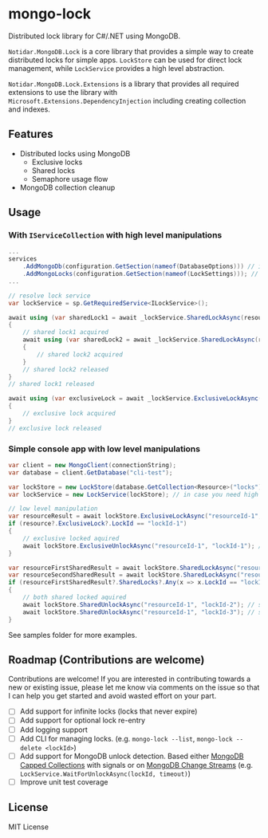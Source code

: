 # mongo-lock
Distributed lock library for C#/.NET using MongoDB.

`Notidar.MongoDB.Lock` is a core library that provides a simple way to create distributed locks for simple apps. `LockStore` can be used for direct lock management, while `LockService` provides a high level abstraction.

`Notidar.MongoDB.Lock.Extensions` is a library that provides all required extensions to use the library with `Microsoft.Extensions.DependencyInjection` including creating collection and indexes.

## Features

- Distributed locks using MongoDB
  - Exclusive locks
  - Shared locks
  - Semaphore usage flow
- MongoDB collection cleanup

## Usage

### With `IServiceCollection` with high level manipulations
```csharp
...
services
    .AddMongoDb(configuration.GetSection(nameof(DatabaseOptions))) // if MongoDB not registered
    .AddMongoLocks(configuration.GetSection(nameof(LockSettings))); // add all required services for locks
...

// resolve lock service
var lockService = sp.GetRequiredService<ILockService>();

await using (var sharedLock1 = await _lockService.SharedLockAsync(resourceId, lockId1, operationCancellationToken))
{
    // shared lock1 acquired
    await using (var sharedLock2 = await _lockService.SharedLockAsync(resourceId, lockId2, operationCancellationToken))
    {
        // shared lock2 acquired
    }
    // shared lock2 released
}
// shared lock1 released

await using (var exclusiveLock = await _lockService.ExclusiveLockAsync(resourceId, exclusiveLockId, operationCancellationToken))
{
    // exclusive lock acquired
}
// exclusive lock released

```

### Simple console app with low level manipulations

```csharp
var client = new MongoClient(connectionString);
var database = client.GetDatabase("cli-test");

var lockStore = new LockStore(database.GetCollection<Resource>("locks")); // Resource defined in Notidar.MongoDB.Lock.Stores
var lockService = new LockService(lockStore); // in case you need high level manipulations

// low level manipulation
var resourceResult = await lockStore.ExclusiveLockAsync("resourceId-1", "lockId-1", TimeSpan.FromSeconds(60)); // exlusive lock
if (resource?.ExclusiveLock?.LockId == "lockId-1")
{
    // exclusive locked aquired
    await lockStore.ExclusiveUnlockAsync("resourceId-1", "lockId-1"); // exlusive release
}

var resourceFirstSharedResult = await lockStore.SharedLockAsync("resourceId-1", "lockId-2", TimeSpan.FromSeconds(60));
var resourceSecondSharedResult = await lockStore.SharedLockAsync("resourceId-1", "lockId-3", TimeSpan.FromSeconds(60), sharedLockLimit: 10);
if (resourceFirstSharedResult?.SharedLocks?.Any(x => x.LockId == "lockId-2") && resourceSecondSharedResult?.SharedLocks?.Any(x => x.LockId == "lockId-3"))
{
    // both shared locked aquired
    await lockStore.SharedUnlockAsync("resourceId-1", "lockId-2"); // shared release
    await lockStore.SharedUnlockAsync("resourceId-1", "lockId-3"); // shared release
}

```

See samples folder for more examples.

## Roadmap (Contributions are welcome)

Contributions are welcome! If you are interested in contributing towards a new or existing issue, please let me know via comments on the issue so that I can help you get started and avoid wasted effort on your part.

- [ ] Add support for infinite locks (locks that never expire)
- [ ] Add support for optional lock re-entry
- [ ] Add logging support
- [ ] Add CLI for managing locks. (e.g. `mongo-lock --list`, `mongo-lock --delete <lockId>`)
- [ ] Add support for MongoDB unlock detection. Based either [MongoDB Capped Collections](https://www.mongodb.com/docs/manual/core/capped-collections/) with signals or on [MongoDB Change Streams](https://www.mongodb.com/docs/manual/changeStreams/) (e.g. `LockService.WaitForUnlockAsync(lockId, timeout)`)
- [ ] Improve unit test coverage

## License

MIT License